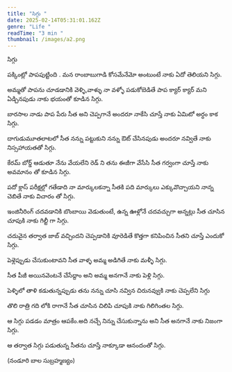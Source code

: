 ```yaml
---
title: "సిగ్గు "
date: 2025-02-14T05:31:01.162Z
genre: "Life "
readTime: "3 min "
thumbnail: /images/a2.png
---
```

<!--StartFragment-->

సిగ్గు

పక్కింట్లో పాపపుట్టింది . మన రాంబాబుగాడి కోసమేనేమో అంటుంటే నాకు ఏదో తెలియని సిగ్గు.

అమ్మతో పాపను చూడడానికి వెళ్ళి,వాళ్ళు నా వళ్ళో పడుకోబెడితే పాప క్యార్ క్యార్ మని ఏడ్చినపుడు నాకు భయంతో కూడిన సిగ్గు.

బారసాల నాడు పాప పేరు సీత అని చెప్పగానే అందరూ నాకేసి చూస్తే నాకు ఏమిటో అర్ధం కాక సిగ్గు.

దాగుడుమూతలాటలో సీత నన్ను పట్టుకుని నన్ను ఔట్ చేసినపుడు అందరూ నవ్వితే నాకు నిస్సహాయతతో సిగ్గు.

కేరమ్ బోర్డ్ ఆడుతూ నేను వేయలేని రెడ్ ని తను ఈజీగా వేసేసి సీత గర్వంగా చూస్తే నాకు అవమానం తో కూడిన సిగ్గు.

పదో క్లాస్ పరీక్షల్లో గతేడాది నా మార్కులకన్నా సీతకి పది మార్కులు ఎక్కువొచ్చాయని నాన్న చెబితే నాకు విచారం తో సిగ్గు.

ఇంజినీరింగ్ చదవడానికి బొంబాయి వెడుతుంటే, ఉన్న ఊళ్లోనే చదవచ్చుగా అన్నట్లు సీత చూసిన చూపుకి నాకు గిల్టీ గా సిగ్గు.

చదువైన తర్వాత జాబ్ వచ్చిందని చెప్పడానికి వూరెడితే కొత్తగా కనిపించిన సీతని చూస్తే ఎందుకో సిగ్గు.

పెళ్లెప్పుడు చేసుకుంటావని సీత వాళ్ళ అమ్మ అడిగితే నాకు మళ్ళీ సిగ్గు.

సీత పీజీ అయినవెంటనే చేసేద్దాం అని అమ్మ అనగానే నాకు పెళ్లి సిగ్గు.

పెళ్ళిలో తాళి కడుతున్నప్పుడు తను నన్ను చూసి నవ్విన చిరునవ్వుకి నాకు చెప్పలేని సిగ్గు

తొలి రాత్రి గది లోకి రాగానే సీత చూసిన చిలిపి చూపుకి నాకు గిలిగింతల సిగ్గు.

ఆ సిగ్గు పడడం మాత్రం ఆపకేం.అది నచ్చే నిన్ను చేసుకున్నాను అని సీత అనగానే నాకు నిజంగా సిగ్గు.

ఆ తర్వాత సిగ్గు పడుతున్న సీతను చూస్తే నాక్కూడా ఆనందంతో సిగ్గు.

(నండూరి బాల సుబ్రహ్మణ్యం)

<!--EndFragment-->